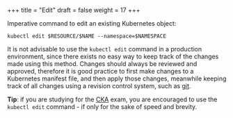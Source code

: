 +++
title = "Edit"
draft = false
weight = 17
+++

Imperative command to edit an existing Kubernetes object:

```shell
kubectl edit $RESOURCE/$NAME --namespace=$NAMESPACE
```

It is not advisable to use the `kubectl edit` command in a production environment, since there exists no easy way to keep track of the changes made using this method. Changes should always be reviewed and approved, therefore it is good practice to first make changes to a Kubernetes manifest file, and then apply those changes, meanwhile keeping track of all changes using a revision control system, such as [git](<man git>).

**Tip**: if you are studying for the [CKA](https://training.linuxfoundation.org/certification/certified-kubernetes-administrator-cka/) exam, you are encouraged to use the `kubectl edit` command - if only for the sake of speed and brevity.
